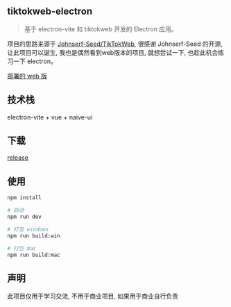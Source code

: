 ## tiktokweb-electron

> 基于 electron-vite 和 tiktokweb 开发的 Electron 应用。


项目的思路来源于 [Johnserf-Seed/TikTokWeb](https://github.com/Johnserf-Seed/TikTokWeb), 很感谢 Johnserf-Seed 的开源, 让此项目可以诞生, 我也是偶然看到web版本的项目, 就想尝试一下, 也趁此机会练习一下 electron。

[部署的 web 版](https://douyin-31xm.onrender.com/api?url=https://v.douyin.com/NKyY6Ch/)

## 技术栈
electron-vite + vue + naive-ui

## 下载
[release](https://github.com/Journey98/TikTokWeb-electron/releases/tag/1.0.0)


## 使用

```bash
npm install

# 启动
npm run dev

# 打包 windows
npm run build:win

# 打包 mac
npm run build:mac
```

## 声明

此项目仅用于学习交流, 不用于商业项目, 如果用于商业自行负责
